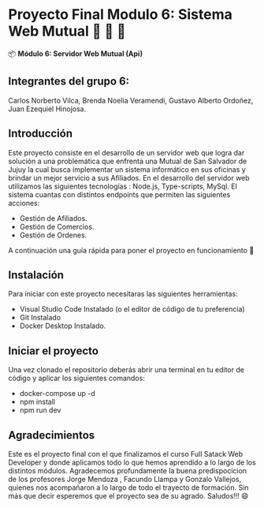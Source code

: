 # Proyecto Final Modulo 6: Sistema Web Mutual :rocket: :rocket: :rocket:

:package: **Módulo 6: Servidor Web Mutual (Api)**

## Integrantes del grupo 6:
Carlos Norberto Vilca, 
Brenda Noelia Veramendi,
Gustavo Alberto Ordoñez,
Juan Ezequiel Hinojosa.

## Introducción
Este proyecto consiste en el desarrollo de un servidor web que logra dar solución a una problemática que enfrenta una Mutual de San Salvador de Jujuy la cual busca implementar un sistema informático en sus oficinas y brindar un mejor servicio a sus Afiliados.
En el desarrollo del servidor web utilizamos las siguientes tecnologías :
Node.js, Type-scripts, MySql.
El sistema cuantas con distintos endpoints que permiten las siguientes acciones:
- Gestión de Afiliados.
- Gestión de Comercios.
- Gestión de Ordenes.

A continuación una guía rápida para poner el proyecto en funcionamiento :clap:

## Instalación

Para iniciar con este proyecto necesitaras las siguientes herramientas:

- Visual Studio Code Instalado (o el editor de código de tu preferencia)
- Git Instalado
- Docker Desktop Instalado.

## Iniciar el proyecto

Una vez clonado el repositorio deberás abrir una terminal en tu editor de código y aplicar los siguientes comandos:

- docker-compose up -d
- npm install
- npm run dev

## Agradecimientos

Este es el proyecto final con el que finalizamos el curso Full Satack Web Developer y donde aplicamos todo lo que hemos aprendido a lo largo de los distintos módulos. 
Agradecemos profundamente la buena predispocicion de los profesores Jorge Mendoza , Facundo Llampa y Gonzalo Vallejos, quienes nos acompañaron a lo largo de todo el trayecto de formación.
Sin más que decir esperemos que el proyecto sea de su agrado. Saludos!!!  :smile:
